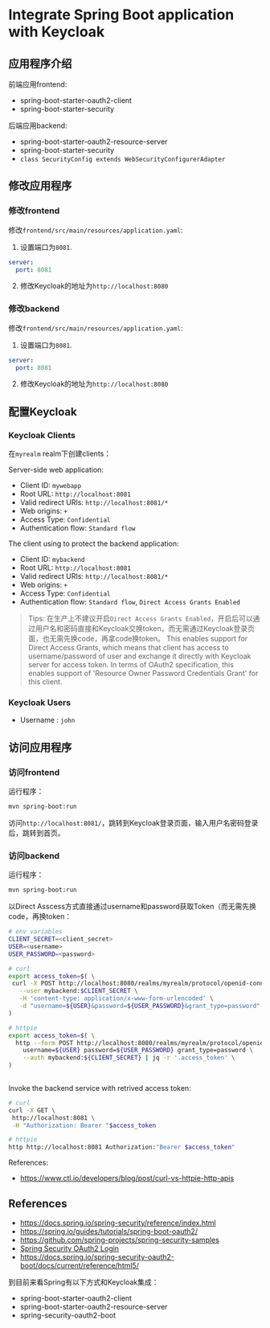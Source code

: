 # Integrate Spring Boot application with Keycloak

## 应用程序介绍

前端应用frontend:
- spring-boot-starter-oauth2-client
- spring-boot-starter-security

后端应用backend:
- spring-boot-starter-oauth2-resource-server
- spring-boot-starter-security
- `class SecurityConfig extends WebSecurityConfigurerAdapter`

## 修改应用程序

### 修改frontend

修改`frontend/src/main/resources/application.yaml`:
1. 设置端口为`8081`.

```yaml
server:
  port: 8081
```

2. 修改Keycloak的地址为`http://localhost:8080`

### 修改backend

修改`frontend/src/main/resources/application.yaml`:
1. 设置端口为`8081`.

```yaml
server:
  port: 8081
```

2. 修改Keycloak的地址为`http://localhost:8080`


## 配置Keycloak 

### Keycloak Clients

在`myrealm` realm下创建clients：

Server-side web application:
- Client ID: `mywebapp`
- Root URL: `http://localhost:8081`
- Valid redirect URIs: `http://localhost:8081/*`
- Web origins: `+`
- Access Type: `Confidential`
- Authentication flow: `Standard flow`

The client using to protect the backend application:
- Client ID: `mybackend`
- Root URL: `http://localhost:8081`
- Valid redirect URIs: `http://localhost:8081/*`
- Web origins: `+`
- Access Type: `Confidential`
- Authentication flow: `Standard flow`, `Direct Access Grants Enabled`

> Tips: 在生产上不建议开启`Direct Access Grants Enabled`，开启后可以通过用户名和密码直接和Keycloak交换token，而无需通过Keycloak登录页面，也无需先换code，再拿code换token。
> This enables support for Direct Access Grants, which means that client has access to username/password of user and exchange it directly with Keycloak server for access token. In terms of OAuth2 specification, this enables support of 'Resource Owner Password Credentials Grant' for this client.

### Keycloak Users

- Username : `john`


## 访问应用程序

### 访问frontend

运行程序：
```bash
mvn spring-boot:run
```

访问`http://localhost:8081/`，跳转到Keycloak登录页面，输入用户名密码登录后，跳转到首页。

### 访问backend

运行程序：
```bash
mvn spring-boot:run
```

以Direct Asscess方式直接通过username和password获取Token（而无需先换code，再换token：
```bash
# env variables
CLIENT_SECRET=<client_secret>
USER=<username>
USER_PASSWORD=<password>

# curl
export access_token=$( \
 curl -X POST http://localhost:8080/realms/myrealm/protocol/openid-connect/token \
   --user mybackend:$CLIENT_SECRET \
   -H 'content-type: application/x-www-form-urlencoded' \
   -d "username=${USER}&password=${USER_PASSWORD}&grant_type=password" | jq -r '.access_token' \
)

# httpie
export access_token=$( \
  http --form POST http://localhost:8080/realms/myrealm/protocol/openid-connect/token \
    username=${USER} password=${USER_PASSWORD} grant_type=password \
    --auth mybackend:${CLIENT_SECRET} | jq -r '.access_token' \
)
   
```

Invoke the backend service with retrived access token:
```bash
# curl
curl -X GET \
 http://localhost:8081 \
 -H "Authorization: Bearer "$access_token

# httpie
http http://localhost:8081 Authorization:"Bearer $access_token"
```

References:
- https://www.ctl.io/developers/blog/post/curl-vs-httpie-http-apis

## References

- https://docs.spring.io/spring-security/reference/index.html
- https://spring.io/guides/tutorials/spring-boot-oauth2/
- https://github.com/spring-projects/spring-security-samples
- [Spring Security OAuth2 Login](https://docs.spring.io/spring-security/reference/servlet/oauth2/login/index.html#oauth2login)
- https://docs.spring.io/spring-security-oauth2-boot/docs/current/reference/html5/

到目前来看Spring有以下方式和Keycloak集成：
- spring-boot-starter-oauth2-client
- spring-boot-starter-oauth2-resource-server
- spring-security-oauth2-boot